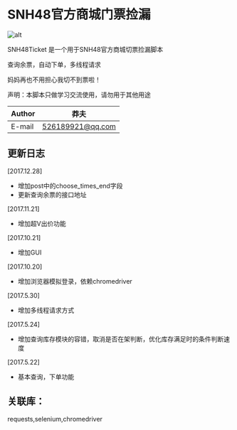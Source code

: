 # SNH48官方商城门票捡漏
![alt](https://img.shields.io/badge/Python-2.7-brightgreen.svg)

SNH48Ticket 是一个用于SNH48官方商城切票捡漏脚本

查询余票，自动下单，多线程请求

妈妈再也不用担心我切不到票啦！

声明：本脚本只做学习交流使用，请勿用于其他用途

|Author|莽夫|
|---|---
|E-mail|526189921@qq.com


## 更新日志
[2017.12.28]

* 增加post中的choose_times_end字段
* 更新查询余票的接口地址

[2017.11.21]

* 增加超V出价功能

[2017.10.21]

* 增加GUI

[2017.10.20]

* 增加浏览器模拟登录，依赖chromedriver

[2017.5.30]

* 增加多线程请求方式

[2017.5.24] 

* 增加查询库存模块的容错，取消是否在架判断，优化库存满足时的条件判断速度

[2017.5.22]

* 基本查询，下单功能

## 关联库：

requests,selenium,chromedriver
